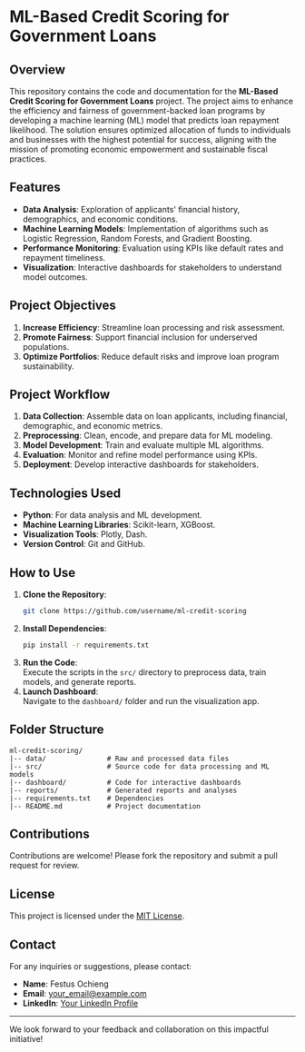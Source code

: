 # ML-Based Credit Scoring for Government Loans

## Overview
This repository contains the code and documentation for the **ML-Based Credit Scoring for Government Loans** project. The project aims to enhance the efficiency and fairness of government-backed loan programs by developing a machine learning (ML) model that predicts loan repayment likelihood. The solution ensures optimized allocation of funds to individuals and businesses with the highest potential for success, aligning with the mission of promoting economic empowerment and sustainable fiscal practices.

## Features
- **Data Analysis**: Exploration of applicants' financial history, demographics, and economic conditions.
- **Machine Learning Models**: Implementation of algorithms such as Logistic Regression, Random Forests, and Gradient Boosting.
- **Performance Monitoring**: Evaluation using KPIs like default rates and repayment timeliness.
- **Visualization**: Interactive dashboards for stakeholders to understand model outcomes.

## Project Objectives
1. **Increase Efficiency**: Streamline loan processing and risk assessment.
2. **Promote Fairness**: Support financial inclusion for underserved populations.
3. **Optimize Portfolios**: Reduce default risks and improve loan program sustainability.

## Project Workflow
1. **Data Collection**: Assemble data on loan applicants, including financial, demographic, and economic metrics.
2. **Preprocessing**: Clean, encode, and prepare data for ML modeling.
3. **Model Development**: Train and evaluate multiple ML algorithms.
4. **Evaluation**: Monitor and refine model performance using KPIs.
5. **Deployment**: Develop interactive dashboards for stakeholders.

## Technologies Used
- **Python**: For data analysis and ML development.
- **Machine Learning Libraries**: Scikit-learn, XGBoost.
- **Visualization Tools**: Plotly, Dash.
- **Version Control**: Git and GitHub.

## How to Use
1. **Clone the Repository**:  
   ```bash
   git clone https://github.com/username/ml-credit-scoring
   ```
2. **Install Dependencies**:  
   ```bash
   pip install -r requirements.txt
   ```
3. **Run the Code**:  
   Execute the scripts in the `src/` directory to preprocess data, train models, and generate reports.
4. **Launch Dashboard**:  
   Navigate to the `dashboard/` folder and run the visualization app.

## Folder Structure
```
ml-credit-scoring/
|-- data/               # Raw and processed data files
|-- src/                # Source code for data processing and ML models
|-- dashboard/          # Code for interactive dashboards
|-- reports/            # Generated reports and analyses
|-- requirements.txt    # Dependencies
|-- README.md           # Project documentation
```

## Contributions
Contributions are welcome! Please fork the repository and submit a pull request for review.

## License
This project is licensed under the [MIT License](LICENSE).

## Contact
For any inquiries or suggestions, please contact:
- **Name**: Festus Ochieng
- **Email**: [your_email@example.com](mailto:your_email@example.com)
- **LinkedIn**: [Your LinkedIn Profile](https://linkedin.com/in/yourprofile)

---

We look forward to your feedback and collaboration on this impactful initiative!
